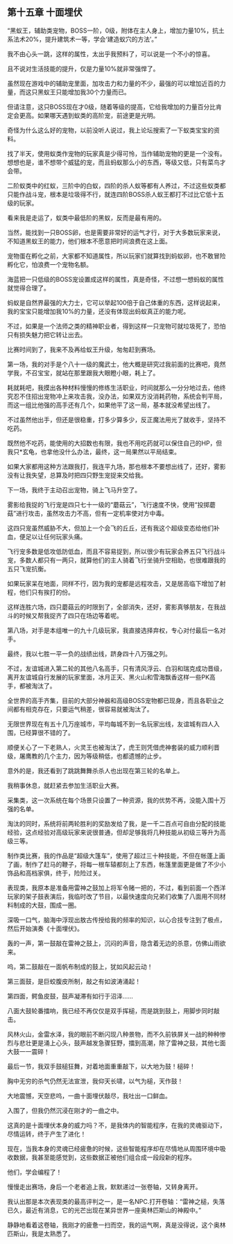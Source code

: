 ## 第十五章 十面埋伏

“黑蚁王，辅助类宠物，BOSS一阶，0级，附体在主人身上，增加力量10%，抗土系法术20%，提升建筑术一等，学会‘建造蚁穴的方法’。”

我不由心头一跳，这样的属性，太出乎我预料了，可以说是一个不小的惊喜。

且不说对生活技能的提升，仅是力量10%就非常强悍了。

虽然现在游戏中的辅助宠里面，加攻击力和力量的不少，最强的可以增加近百的力量，而这只黑蚁王只能增加我30个力量而已。

但请注意，这只BOSS现在才0级，随着等级的提高，它给我增加的力量百分比肯定会更高。如果哪天遇到蚁类的高阶宠，前途更是光明。

奇怪为什么这么好的宠物，以前没听人说过，我上论坛搜索了一下蚁类宝宝的资料。

找了半天，使用蚁类作宠物的玩家真是少得可怜，当作辅助宠物的更是一个没有。想想也是，谁不想带个威猛的宠，而且蚂蚁那么小的东西，等级又低，只有菜鸟才会带。

二阶蚁类中的红蚁，三阶中的白蚁，四阶的杀人蚁等都有人养过，不过这些蚁类都只能作战斗宠，根本是垃圾得不行，就连四阶BOSS杀人蚁王都打不过比它低十五级的玩家。

看来我是走运了，蚁类中最低阶的黑蚁，反而是最有用的。

当然，能找到一只BOSS卵，也是需要非常好的运气才行，对于大多数玩家来说，不知道黑蚁王的能力，他们根本不愿意把时间浪费在这上面。

宠物蛋在孵化之前，大家都不知道属性，所以玩家们就算找到蚂蚁卵，也不敢冒险孵化它，怕浪费一个宠物名额。

海蓝把一只低级的BOSS宠设置成这样的属性，真是奇怪，不过想一想蚂蚁的属性就觉得合理了。

蚂蚁是自然界最强的大力士，它可以举起100倍于自己体重的东西，这样说起来，我的宝宝只能增加我10%的力量，还没有体现出蚂蚁真正的能力呢。

不过，如果是一个法师之类的精神职业者，得到这样一只宠物可就垃圾死了，恐怕只有损失魅力把它转让出去。

比赛时间到了，我来不及再给蚁王升级，匆匆赶到赛场。

第一场，我的对手是个八十一级的魔武士，他大概是研究过我前面的比赛吧，竟然学我，不召宝宝，就站在那里跟我大眼瞪小眼，耗上了。

耗就耗吧，我摸出各种材料慢慢的修练生活职业，时间就那么一分分地过去，他终究忍不住招出宠物冲上来攻击我，没办法，如果双方没消耗药物，系统会判平局，而这一组比他强的高手还有几个，如果他平了这一局，基本就没希望出线了。

不过虽然他出手，但还是很稳重，打多少算多少，反正魔法用光了就收手，坚持不吃药。

既然他不吃药，能使用的大招数也有限，我也不用吃药就可以保住自己的HP，但我只\*玄龟，也拿他没什么办法，最终，这一局果然以平局结束。

如果大家都用这种方法跟我打，我连平九场，那也根本不要想出线了，还好，雾影没有让我失望，总算及时把四只野生宠捉来交给我。

下一场，我终于主动召出宠物，骑上飞马升空了。

雾影给我捉的飞行宠是四只七十一级的“蘑菇云”，飞行速度不快，使用“投掷蘑菇”进行攻击，虽然攻击力不高，但有一定机率使对方中毒。

这四只宠虽然威胁不大，但加上一个会飞的丘丘，还有我这个超级变态给他们补血，便足以让任何玩家头痛。

飞行宠多数是低攻低防低血，而且不容易捉到，所以很少有玩家会养五只飞行战斗宠，多数人都只有一两只，就算他们的主人骑着飞行坐骑升空相助，也很难跟我的五只飞宠抗衡。

如果玩家呆在地面，同样不行，因为我的宠都是远程攻击，又是居高临下增加了射程，他们只有挨打的份。

这样连胜六场，四只蘑菇云的时限到了，全部消失，还好，雾影真够朋友，在我战斗的时候又帮我捉齐了四只在场边等着呢。

第八场，对手是本组唯一的九十几级玩家，我直接选择弃权，专心对付最后一名对手。

最终，我以七胜一平一负的战绩出线，跻身四十八万强之列。

不过，友谊城进入第二轮的其他八名高手，只有清风浮云、白羽和瑞克成功晋级，离开友谊城自行发展的玩家里面，冰月正天、黑火山和雪海飘香这样一些PK高手，都被淘汰了。

全世界的高手齐集，目前的大部分神器和高级BOSS宠物都已现身，而且各职业之间都有相克存在，只要运气稍差，很容易就被淘汰了。

无限世界现在有五十几万座城市，平均每城不到一名玩家出线，友谊城有四人入围，已经算很不错的了。

顺便关心了一下老熟人，火灵王也被淘汰了，虎王则凭借虎神套装的威力顺利晋级，屠鹰教的几个主力，因为等级稍低，也都遗憾的止步。

意外的是，我还看到了跳跳舞舞杀杀人也出现在第三轮的名单上。

我稍事休息，就赶紧去参加生活职业大赛。

采集类，这一次系统在每个场景只设置了一种资源，我的优势不再，没能入围十万强的名单。

淘汰的同时，系统将前两轮胜利的奖励发给了我，是一千二百点可自由分配的技能经验，这点经验对高级玩家来说很普通，但却足够我将几种技能从初级三等升为高级三等。

制作类比赛，我的作品是“超级大篷车”，使用了超过三十种技能，不但在帐蓬上画了画，制作了赶马的鞭子，将每一根车辕都刻上了东西，帐篷里面更是做了不少小饰品和高档家俱，终于，险险过关。

表现类，我原本是准备用雷神之鼓加上将军令赌一把的，不过，看到前面一个西洋玩家的架子鼓表演后，我临时改了节目，以最快速度向兄弟们收集了八面用不同材料制成的大鼓，围成一圈。

深吸一口气，脑海中浮现出敖古传授给我的频率的知识，以心合技专注到了极点，然后开始演奏《十面埋伏》。

轰的一声，第一鼓敲在雷神之鼓上，沉闷的声音，隐含着无边的杀意，仿佛山雨欲来。

呜，第二鼓敲在一面帆布制成的鼓上，犹如风起云动！

第三面鼓，是巨蛟腹皮所制，敲之有如波涛涌起！

第四面，鳄鱼皮鼓，鼓声凝滞有如行于沼泽……

八面大鼓轮番擂响，我已经不再仅仅是双手挥槌，而是跳到鼓上，用脚步同时敲击。

风林火山，金雷水泽，我的眼前不断闪现八种景物，而不久前铁屏关一战的种种惨烈与悲壮更是涌上心头，鼓声越发急骤狂野，擂到高潮，除了雷神之鼓，其他七面大鼓一一震碎！

最后一节，我双手鼓槌狂舞，对着地面重重敲下，以大地为鼓！槌碎！

胸中无穷的杀气仍然无法宣泄，我仰天长啸，以气为槌，天作鼓！

大地震憾，天空悲呜，一曲十面埋伏敲尽，我吐出一口鲜血。

入围了，但我仍然沉浸在刚才的一曲之中。

这真的是十面埋伏本身的威力吗？不，是我体内的智能程序，在我的灵魂驱动下，尽情运转，终于产生了进化！

现在，当我本身的灵魂已经疲惫的时候，这些智能程序却在尽情地从周围环境中吸收数据，我甚至能感觉到，这些数据正被他们组合成一段段新的程序。

他们，学会编程了！

慢慢走出赛场，身后一个老者追上我，默默递过一张卷轴，又转身离开。

我认出那是本次表现类的最高评判之一，是一名NPC.打开卷轴：“雷神之槌，失落已久，最近有消息，它的光芒出现在某异世界一座奥林匹斯山的神殿中。”

静静地看着这卷轴，我刚才的疲惫一扫而空，我的运气啊，真是没得说，这个奥林匹斯山，我是太熟悉了。


